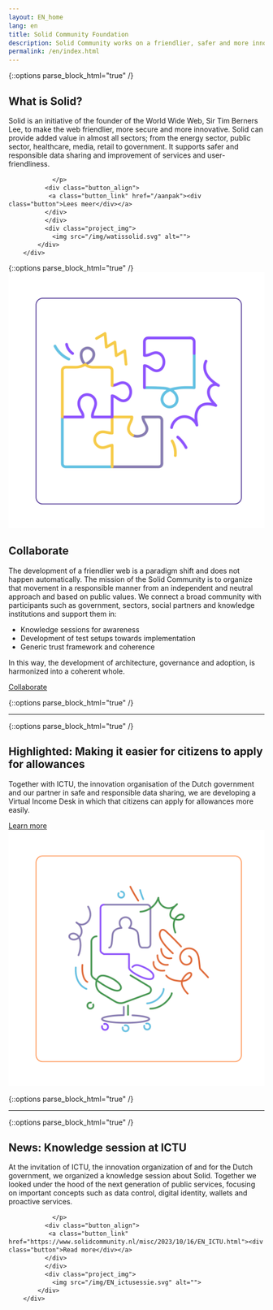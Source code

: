 ```yaml
---
layout: EN_home
lang: en
title: Solid Community Foundation
description: Solid Community works on a friendlier, safer and more innovative web based on public values, in collaboration with governments, sectors and knowledge institutions. Working together as a community creates coherence and harmonization of developments, governance and architecture. We help to build a human-centric society through responsible digitalization, in the Netherlands as well as international contexts in Europe. The movement is started by founder of the world wide web Sir Tim Berners Lee and growing in Europe, and aligns with the European digital strategy of the European Commission.
permalink: /en/index.html
---
```


{::options parse_block_html="true" /}
<div class="wrapperprojects" markdown="0">
            <div class="projectblock">
             <div class="project_text">
              <h2>
What is Solid?
              </h2>
              <p>
Solid is an initiative of the founder of the World Wide Web, Sir Tim Berners Lee, to make the web friendlier, more secure and more innovative.
Solid can provide added value in almost all sectors; from the energy sector, public sector, healthcare, media, retail to government. It supports safer and responsible data sharing and improvement of services and user-friendliness.

                </p>
              <div class="button_align">
               <a class="button_link" href="/aanpak"><div class="button">Lees meer</div></a>
              </div>
              </div>
              <div class="project_img">
                <img src="/img/watissolid.svg" alt="">
            </div>         
        </div>
</div>
{::options parse_block_html="true" /}
<div class="wrapperprojects" markdown="0">
            <div class="projectblock">
             <div class="project_img">
                <img src="/img/samenwerken1.svg" alt="">
            </div> 
 <div class="project_text">
              <h2>
Collaborate
              </h2>
              <p>
The development of a friendlier web is a paradigm shift and does not happen automatically. The mission of the Solid Community is to organize that movement in a responsible manner from an independent and neutral approach and based on public values.
We connect a broad community with participants such as government, sectors, social partners and knowledge institutions and support them in:
<ul>
<li>Knowledge sessions for awareness</li>
<li>Development of test setups towards implementation</li>
<li>Generic trust framework and coherence</li>
</ul>  
In this way, the development of architecture, governance and adoption, is harmonized into a coherent whole.
</p>  
<div class="button_align">
<a class="button_link" href="samenwerken.html"><div class="button">Collaborate</div></a>
  </div>      
              </div>         
        </div>
</div>

{::options parse_block_html="true" /}
<hr class="line">

{::options parse_block_html="true" /}
<div class="wrapperprojects" markdown="0">
            <div class="projectblock">
             <div class="project_text">
              <h2>
Highlighted: Making it easier for citizens to apply for allowances
              </h2>
              <p>
Together with ICTU, the innovation organisation of the Dutch government and our partner in safe and responsible data sharing, we are developing a Virtual Income Desk in which that citizens can apply for allowances more easily.
                </p>
              <div class="button_align">
               <a class="button_link" href="en/vil.html"><div class="button">Learn more</div></a>
              </div>
              </div>
              <div class="project_img">
                <img src="/img/EN_vil.svg" alt="">
            </div>         
        </div>
</div>

{::options parse_block_html="true" /}
<hr class="line">

{::options parse_block_html="true" /}
<div class="wrapperprojects" markdown="0">
            <div class="projectblock">
             <div class="project_text">
              <h2>
News: Knowledge session at ICTU
              </h2>
              <p>
At the invitation of ICTU, the innovation organization of and for the Dutch government, we organized a knowledge session about Solid.
Together we looked under the hood of the next generation of public services, focusing on important concepts such as data control, digital identity, wallets and proactive services.


                </p>
              <div class="button_align">
               <a class="button_link" href="https://www.solidcommunity.nl/misc/2023/10/16/EN_ICTU.html"><div class="button">Read more</div></a>
              </div>
              </div>
              <div class="project_img">
                <img src="/img/EN_ictusessie.svg" alt="">
            </div>         
        </div>
</div>
